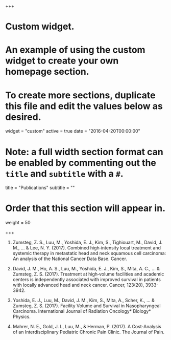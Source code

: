 +++
# Custom widget.
# An example of using the custom widget to create your own homepage section.
# To create more sections, duplicate this file and edit the values below as desired.
widget = "custom"
active = true
date = "2016-04-20T00:00:00"

# Note: a full width section format can be enabled by commenting out the `title` and `subtitle` with a `#`.
title = "Publications"
subtitle = ""

# Order that this section will appear in.
weight = 50

+++

1.	Zumsteg, Z. S., Luu, M., Yoshida, E. J., Kim, S., Tighiouart, M., David, J. M., ... & Lee, N. Y. (2017). Combined high‐intensity local treatment and systemic therapy in metastatic head and neck squamous cell carcinoma: An analysis of the National Cancer Data Base. Cancer.

2.	David, J. M., Ho, A. S., Luu, M., Yoshida, E. J., Kim, S., Mita, A. C., ... & Zumsteg, Z. S. (2017). Treatment at high‐volume facilities and academic centers is independently associated with improved survival in patients with locally advanced head and neck cancer. Cancer, 123(20), 3933-3942.

3.	Yoshida, E. J., Luu, M., David, J. M., Kim, S., Mita, A., Scher, K., ... & Zumsteg, Z. S. (2017). Facility Volume and Survival in Nasopharyngeal Carcinoma. International Journal of Radiation Oncology* Biology* Physics.

4.	Mahrer, N. E., Gold, J. I., Luu, M., & Herman, P. (2017). A Cost-Analysis of an Interdisciplinary Pediatric Chronic Pain Clinic. The Journal of Pain.
